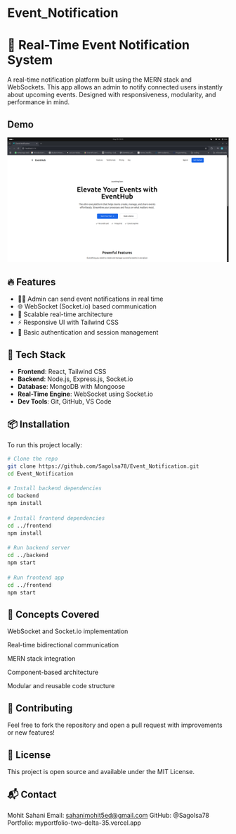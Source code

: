# Event_Notification

# 📢 Real-Time Event Notification System

A real-time notification platform built using the MERN stack and WebSockets. This app allows an admin to notify connected users instantly about upcoming events. Designed with responsiveness, modularity, and performance in mind.

## Demo 
![App ScreenShot](frontend/src/assets/image.png)


## 🔥 Features

- 🧑‍💼 Admin can send event notifications in real time
- 🌐 WebSocket (Socket.io) based communication
- 🧵 Scalable real-time architecture
- ⚡ Responsive UI with Tailwind CSS
- 🔐 Basic authentication and session management

## 🧰 Tech Stack

- **Frontend**: React, Tailwind CSS
- **Backend**: Node.js, Express.js, Socket.io
- **Database**: MongoDB with Mongoose
- **Real-Time Engine**: WebSocket using Socket.io
- **Dev Tools**: Git, GitHub, VS Code

## 📦 Installation

To run this project locally:

```bash
# Clone the repo
git clone https://github.com/Sagolsa78/Event_Notification.git
cd Event_Notification

# Install backend dependencies
cd backend
npm install

# Install frontend dependencies
cd ../frontend
npm install

# Run backend server
cd ../backend
npm start

# Run frontend app
cd ../frontend
npm start

```

## 🧠 Concepts Covered
WebSocket and Socket.io implementation

Real-time bidirectional communication

MERN stack integration

Component-based architecture

Modular and reusable code structure

## 🤝 Contributing
Feel free to fork the repository and open a pull request with improvements or new features!

## 📄 License
This project is open source and available under the MIT License.

## 📬 Contact
Mohit Sahani
Email: sahanimohit5ed@gmail.com
GitHub: @Sagolsa78
Portfolio: myportfolio-two-delta-35.vercel.app